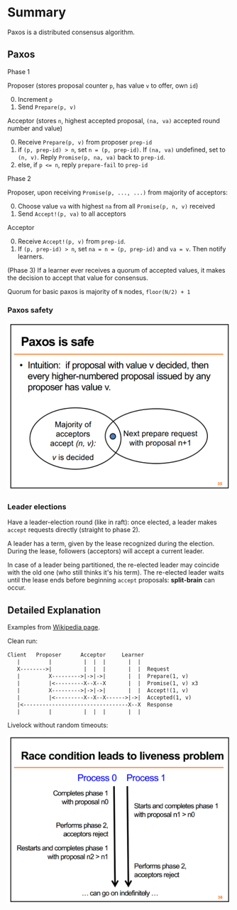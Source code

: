 # Summary

Paxos is a distributed consensus algorithm.

## Paxos

Phase 1

Proposer (stores proposal counter `p`, has value `v` to offer, own `id`)

0. Increment `p`
0. Send `Prepare(p, v)`

Acceptor (stores `n`, highest accepted proposal, `(na, va)` accepted round number and value)

0. Receive `Prepare(p, v)` from proposer `prep-id`
0. if `(p, prep-id) > n`, set `n = (p, prep-id)`. If `(na, va)` undefined, set to `(n, v)`. Reply `Promise(p, na, va)` back to `prep-id`.
0. else, if `p <= n`, reply `prepare-fail` to `prep-id`

Phase 2

Proposer, upon receiving `Promise(p, ..., ...)` from majority of acceptors:

0. Choose value `va` with highest `na` from all `Promise(p, n, v)` received
0. Send `Accept!(p, va)` to all acceptors

Acceptor

0. Receive `Accept!(p, v)` from `prep-id`.
0. If `(p, prep-id) > n`, set `na = n = (p, prep-id)` and `va = v`. Then notify learners.

(Phase 3) If a learner ever receives a quorum of accepted values, it makes the decision to accept that value for consensus.

Quorum for basic paxos is majority of `N` nodes, `floor(N/2) + 1`

### Paxos safety

![paxos majority overlap](/paxos/safe.png)

### Leader elections

Have a leader-election round (like in raft): once elected, a leader makes `accept` requests directly (straight to phase 2).

A leader has a term, given by the lease recognized during the election. During the lease, followers (acceptors) will accept a current leader.

In case of a leader being partitioned, the re-elected leader may coincide with the old one (who still thinks it's his term). The re-elected leader waits until the lease ends before beginning `accept` proposals: **split-brain** can occur.

## Detailed Explanation

Examples from [Wikipedia page](https://en.wikipedia.org/wiki/Paxos_%28computer_science%29#Basic_Paxos).

Clean run:
```
Client   Proposer      Acceptor     Learner
   |         |          |  |  |       |  |
   X-------->|          |  |  |       |  |  Request
   |         X--------->|->|->|       |  |  Prepare(1, v)
   |         |<---------X--X--X       |  |  Promise(1, v) x3
   |         X--------->|->|->|       |  |  Accept!(1, v)
   |         |<---------X--X--X------>|->|  Accepted(1, v)
   |<---------------------------------X--X  Response
   |         |          |  |  |       |  |
```

Livelock without random timeouts:

![paxos livelock](/paxos/livelock.png)
